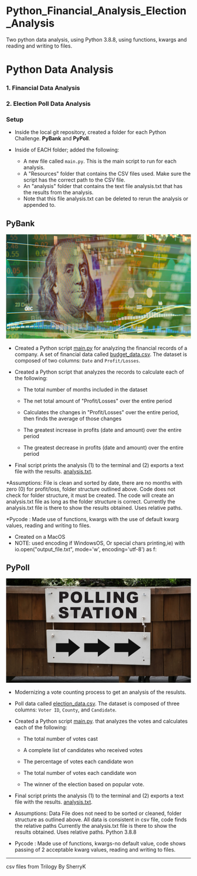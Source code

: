 # Python_Financial_Analysis_Election_Analysis
Two python data analysis, using Python 3.8.8, using functions, kwargs and reading and writing to files.

# Python Data Analysis 

### 1. Financial Data Analysis 
### 2. Election Poll Data Analysis 


### Setup

* Inside the local git repository, created a folder for each Python Challenge. 
   **PyBank** and  **PyPoll**.

* Inside of EACH folder; added the following:

  * A new file called `main.py`. This is the main script to run for each analysis.
  * A "Resources" folder that contains the CSV files used. Make sure the script has the correct path to the CSV file.
  * An "analysis" folder that contains the text file analysis.txt that has the results from the analysis.
  * Note that this file analysis.txt can be deleted to rerun the analysis or appended to.


## PyBank

![Image of Dollar Bill](revenue-per-lead.png)

* Created a Python script [main.py](PyBank/main.py) for analyzing the financial records of a company. A set of financial data called [budget_data.csv](PyBank/Resources/budget_data.csv). The dataset is composed of two columns: `Date` and `Profit/Losses`. 

* Created a Python script that analyzes the records to calculate each of the following:

  * The total number of months included in the dataset

  * The net total amount of "Profit/Losses" over the entire period

  * Calculates the changes in "Profit/Losses" over the entire period, then finds the average of those changes

  * The greatest increase in profits (date and amount) over the entire period

  * The greatest decrease in profits (date and amount) over the entire period


* Final script prints the analysis (1) to the terminal and (2) exports a text file with the results.
   [analysis.txt](PyBank/analysis/analysis.txt).
   
*Assumptions: File is clean and sorted by date, there are no months with zero (0) for profit/loss, folder structure outlined above. Code does not check for folder structure, it must be created.
The code will create an analysis.txt file as long as the folder structure is correct. Currently the analysis.txt file is there to show the results obtained. Uses relative paths.

*Pycode : Made use of functions, kwargs with the use of default kwarg values, reading and writing to files.

* Created on a MacOS
* NOTE: used encoding if WindowsOS, Or special chars printing,ie) with io.open("output_file.txt", mode='w', encoding='utf-8') as f:

## PyPoll

![Image of Polling Station Sign](Vote_counting.png)

* Modernizing a vote counting process to get an analysis of the resulsts.

* Poll data called [election_data.csv](PyPoll/Resources/election_data.csv). The dataset is composed of three columns: `Voter ID`, `County`, and `Candidate`. 
* Created a Python script [main.py](PyPoll/main.py). that analyzes the votes and calculates each of the following:

  * The total number of votes cast

  * A complete list of candidates who received votes

  * The percentage of votes each candidate won

  * The total number of votes each candidate won

  * The winner of the election based on popular vote.


* Final script prints the analysis (1) to the terminal and (2) exports a text file with the results.
[analysis.txt](PyPoll/analysis/analysis.txt).

* Assumptions: Data File does not need to be sorted or cleaned, folder structure as outlined above.
                           All data is consistent in csv file, code finds the relative paths
                           Currently the analysis.txt file is there to show the results obtained. Uses relative paths.
                           Python 3.8.8
* Pycode : Made use of functions, kwargs-no default value, code shows passing of 2 acceptable kwarg values, reading and writing to files.
- - -
csv files from Trilogy
By SherryK


